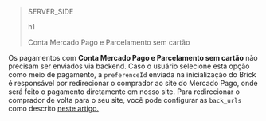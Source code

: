 > SERVER_SIDE
>
> h1
>
> Conta Mercado Pago e Parcelamento sem cartão

Os pagamentos com **Conta Mercado Pago e Parcelamento sem cartão** não precisam ser enviados via backend. Caso o usuário selecione esta opção como meio de pagamento, a `preferenceId` enviada na inicialização do Brick é responsável por redirecionar o comprador ao site do Mercado Pago, onde será feito o pagamento diretamente em nosso site. Para redirecionar o comprador de volta para o seu site, você pode configurar as `back_urls` como descrito [neste artigo.](/developers/pt/docs/checkout-bricks/payment-brick/additional-customization/preferences#bookmark_redirecione_o_comprador_para_o_seu_site)